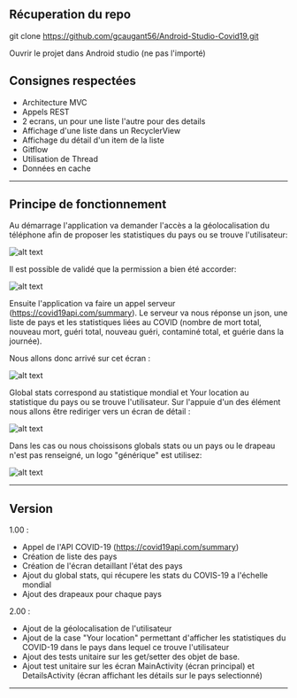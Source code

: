 ## Récuperation du repo

git clone https://github.com/gcaugant56/Android-Studio-Covid19.git

Ouvrir le projet dans Android studio (ne pas l'importé)

## Consignes respectées
- Architecture MVC
- Appels REST
- 2 ecrans, un pour une liste l'autre pour des details
- Affichage d'une liste dans un RecyclerView
- Affichage du détail d'un item de la liste
- Gitflow
- Utilisation de Thread
- Données en cache
---

## Principe de fonctionnement

Au démarrage l'application va demander l'accès a la géolocalisation du téléphone afin de proposer les statistiques du pays ou se trouve l'utilisateur: 

 ![alt text](https://github.com/gcaugant56/Android-Studio-Covid19/blob/master/Authorize.png) 




Il est possible de validé que la permission a bien été accorder:

 ![alt text](https://github.com/gcaugant56/Android-Studio-Covid19/blob/master/Validation.png) 



Ensuite l'application va faire un appel serveur (https://covid19api.com/summary).
Le serveur va nous réponse un json, une liste de pays et les statistiques liées au COVID (nombre de mort total, nouveau mort, guéri total, nouveau guéri, contaminé total, et guérie dans la journée).

Nous allons donc arrivé sur cet écran : 

 ![alt text](https://github.com/gcaugant56/Android-Studio-Covid19/blob/master/Your%20location.png) 

Global stats correspond au statistique  mondial et Your location au statistique  du pays ou se trouve l'utilisateur. Sur l'appuie d'un des élément nous allons être rediriger vers un écran de détail : 


 ![alt text](https://github.com/gcaugant56/Android-Studio-Covid19/blob/master/Details.png) 


Dans les cas ou nous choissisons globals stats ou un pays ou le drapeau n'est pas renseigné, un logo "générique" est utilisez:


 ![alt text](https://github.com/gcaugant56/Android-Studio-Covid19/blob/master/Global.png) 


---
## Version

1.00 :
- Appel de l'API COVID-19 (https://covid19api.com/summary)
- Création de liste des pays
- Création de l'écran detaillant l'état des pays
- Ajout du global stats, qui récupere les stats du COVIS-19 a l'échelle mondial
- Ajout des drapeaux pour chaque pays

2.00 : 
- Ajout de la géolocalisation de l'utilisateur
- Ajout de la case "Your location" permettant d'afficher les statistiques du COVID-19 dans le pays dans lequel ce trouve l'utilisateur
- Ajout des tests unitaire sur les get/setter des objet de base.
- Ajout test unitaire sur les écran MainActivity (écran principal) et DetailsActivity (écran affichant les détails sur le pays selectionné)
---
